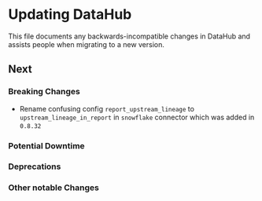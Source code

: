 # Updating DataHub

This file documents any backwards-incompatible changes in DataHub and assists people when migrating to a new version.

## Next

### Breaking Changes
- Rename confusing config `report_upstream_lineage` to `upstream_lineage_in_report` in `snowflake` connector which was added in `0.8.32`

### Potential Downtime

### Deprecations

### Other notable Changes
